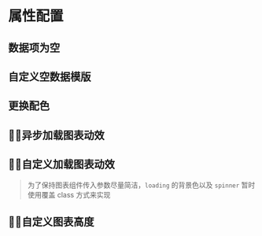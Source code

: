 # 属性配置

## 数据项为空

<vuep template="#emptyData" :options="{ theme: 'vue', lineNumbers: false }"></vuep>

<script v-pre type="text/x-template" id="emptyData">
<template>
  <ve-line-chart :data="chartData" :empty-text="emptyText" />
</template>

<script>
 module.exports = {
    created () {
      this.chartData = {}
      this.emptyText = '空数据'
    }
  }
</script>

## 自定义空数据模版

<vuep template="#emptyTemp" :options="{ theme: 'vue', lineNumbers: false }"></vuep>

<script v-pre type="text/x-template" id="emptyTemp">
<template>
  <ve-line-chart :data="chartData">
    <div style="position: absolute; top: 50%; left: 50%; transform: translate(-50%, -50%);">
      <span>让数据飞一会儿</span>
    </div>
  </ve-line-chart>
</template>

<script>
 module.exports = {
    created () {
      this.chartData = {}
    }
  }
</script>

## 更换配色

<vuep template="#changeColor" :options="{ theme: 'vue', lineNumbers: false }"></vuep>

<script v-pre type="text/x-template" id="changeColor">
<template>
  <ve-pie-chart :data="chartData" :color="color" />
</template>

<script>
 module.exports = {
    created () {
      this.chartData = {
        dimensions: {
          name: '渠道',
          data: ['APP', 'PC', 'M端', '微信', '手Q', '小程序']
        },
        measures: [{
          name: 'PV',
          data: [40000, 27800, 22000, 20200, 15600, 13600]
        }]
      }
      this.color = [
        '#207722',
        '#68b133',
        '#a9de83',
        '#f63629',
        '#f66258',
        '#ffc0af'
      ]
    }
  }
</script>

## 异步加载图表动效

<vuep template="#loadingData" :options="{ theme: 'vue', lineNumbers: false }"></vuep>

<script v-pre type="text/x-template" id="loadingData">
<template>
  <ve-line-chart :data="chartData" :loading="loading" />
</template>

<script>
 module.exports = {
    data () {
      return {
        loading: true,
        chartData: {}
      }
    },
    methods: {
      loadingLineData () {
        this.loading = true
        setTimeout(() => {
          this.chartData = {
            dimensions: {
              name: 'Repo',
              data: [
                'Vue.js', 'React', 'Create RA', 'Puppteer', 'Axios',
                'VS Code', 'Prettier', 'RN', 'Element', 'Electron'
              ].reverse()
            },
            measures: [
              {
                name: 'Rising Star',
                data: [
                  40000, 27800, 22500, 22000, 21900,
                  20200, 17700, 15600, 14900, 14800
                ].reverse()
              }
            ]
          }
          this.loading = false
      }, 2000)
      }
    },
    created () {
      this.loadingLineData()
    }
  }
</script>

## 自定义加载图表动效

> 为了保持图表组件传入参数尽量简洁，`loading` 的背景色以及 `spinner` 暂时使用覆盖 class 方式来实现

<vuep template="#customLoading" :options="{ theme: 'vue', lineNumbers: false }"></vuep>

<script v-pre type="text/x-template" id="customLoading">
<style>
  .custom-loading .ve-charts-loading-mask {
    background-color: rgba(0, 0, 0, .8);
  }
  .custom-loading .ve-charts-loading-mask .path {
    stroke: #f35352;
  }
</style>

<template>
  <ve-line-chart class="custom-loading" :data="chartData" :loading="loading" />
</template>

<script>
 module.exports = {
    data () {
      return {
        loading: true
      }
    },
    created () {
      this.chartData = {}
    }
  }
</script>

## 自定义图表高度

<vuep template="#customHeight" :options="{ theme: 'vue', lineNumbers: false }"></vuep>

<script v-pre type="text/x-template" id="customHeight">
<template>
  <ve-line-chart :data="chartData" :height="300" />
</template>

<script>
 module.exports = {
    data () {
      return {
        loading: false
      }
    },
    created () {
      this.chartData = {
        dimensions: {
          name: 'Repo',
          data: [
            'Vue.js', 'React', 'Create RA', 'Puppteer', 'Axios',
            'VS Code', 'Prettier', 'RN', 'Element', 'Electron'
          ].reverse()
        },
        measures: [
          {
            name: 'Rising Star',
            data: [
              40000, 27800, 22500, 22000, 21900,
              20200, 17700, 15600, 14900, 14800
            ].reverse()
          }
        ]
      }
    }
  }
</script>